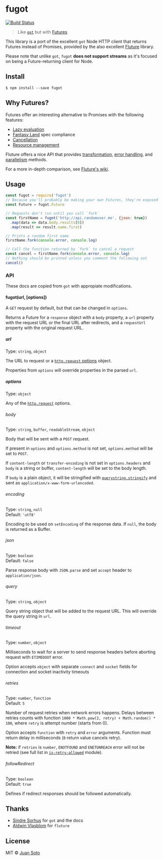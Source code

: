 # fugot

[![Build Status](https://travis-ci.org/sotojuan/fugot.svg?branch=master)](https://travis-ci.org/sotojuan/fugot)

> Like [`got`](https://github.com/sindresorhus/got) but with [Futures](https://github.com/Avaq/Fluture)

This library is a port of the excellent `got` Node HTTP client that returns Futures instead of Promises, provided by the also excellent [Fluture](https://github.com/Avaq/Fluture) library.

Please note that unlike `got`, `fugot` **does not support streams** as it's focused on being a Future-returning client for Node.

## Install

```
$ npm install --save fugot
```

## Why Futures?

Futures offer an interesting alternative to Promises with the following features:

* [Lazy evaluation](https://github.com/Avaq/Fluture/wiki/Comparison-to-Promises#eagerness-vs-laziness)
* [Fantasy Land](https://github.com/fantasyland/fantasy-land) spec compliance
* [Cancellation](https://github.com/Avaq/Fluture#future)
* [Resource management](https://github.com/Avaq/Fluture#resource-management)

Fluture offers a nice API that provides [transformation](https://github.com/Avaq/Fluture#transforming-futures), [error handling](https://github.com/Avaq/Fluture#error-handling), and [parallelism](https://github.com/Avaq/Fluture#parallelism) methods.

For a more in-depth comparison, see [Fluture's wiki](https://github.com/Avaq/Fluture/wiki/Comparison-to-Promises).

## Usage

```js
const fugot = require('fugot')
// Because you'll probably be making your own Futures, they're exposed by `fugot`
const Future = fugot.Future

// Requests don't run until you call `fork`
const firstName = fugot('http://api.randomuser.me', {json: true})
  .map(data => data.body.results[0])
  .map(result => result.name.first)

// Prints a random first name
firstName.fork(console.error, console.log)

// Call the function returned by `fork` to cancel a request
const cancel = firstName.fork(console.error, console.log)
// Nothing should be printed unless you comment the following out
cancel()
```

### API

These docs are copied from `got` with appropiate modifications.

#### fugot(url, [options])

A `GET` request by default, but that can be changed in `options`.

Returns a Future for a `response` object with a `body` property, a `url` property with the request URL or the final URL after redirects, and a `requestUrl` property with the original request URL.

##### url

Type: `string`, `object`

The URL to request or a [`http.request` options](https://nodejs.org/api/http.html#http_http_request_options_callback) object.

Properties from `options` will override properties in the parsed `url`.

##### options

Type: `object`

Any of the [`http.request`](http://nodejs.org/api/http.html#http_http_request_options_callback) options.

###### body

Type: `string`, `buffer`, `readableStream`, `object`

Body that will be sent with a `POST` request.

If present in `options` and `options.method` is not set, `options.method` will be set to `POST`.

If `content-length` or `transfer-encoding` is not set in `options.headers` and `body` is a string or buffer, `content-length` will be set to the body length.

If `body` is a plain object, it will be stringified with [`querystring.stringify`](https://nodejs.org/api/querystring.html#querystring_querystring_stringify_obj_sep_eq_options) and sent as `application/x-www-form-urlencoded`.

###### encoding

Type: `string`, `null`<br>
Default: `'utf8'`

Encoding to be used on `setEncoding` of the response data. If `null`, the body is returned as a Buffer.

###### json

Type: `boolean`<br>
Default: `false`

Parse response body with `JSON.parse` and set `accept` header to `application/json`.

###### query

Type: `string`, `object`<br>

Query string object that will be added to the request URL. This will override the query string in `url`.

###### timeout

Type: `number`, `object`

Milliseconds to wait for a server to send response headers before aborting request with `ETIMEDOUT` error.

Option accepts `object` with separate `connect` and `socket` fields for connection and socket inactivity timeouts

###### retries

Type: `number`, `function`<br>
Default: `5`

Number of request retries when network errors happens. Delays between retries counts with function `1000 * Math.pow(2, retry) + Math.random() * 100`, where `retry` is attempt number (starts from 0).

Option accepts `function` with `retry` and `error` arguments. Function must return delay in milliseconds (`0` return value cancels retry).

**Note:** if `retries` is `number`, `ENOTFOUND` and `ENETUNREACH` error will not be retried (see full list in [`is-retry-allowed`](https://github.com/floatdrop/is-retry-allowed/blob/master/index.js#L12) module).

###### followRedirect

Type: `boolean`<br>
Default: `true`

Defines if redirect responses should be followed automatically.

## Thanks

* [Sindre Sorhus](https://github.com/sindresorhus) for `got` and the docs
* [Aldwin Vlasblom](https://github.com/Avaq/Fluture) for `fluture`

## License

MIT © [Juan Soto](https://juansoto.me)

